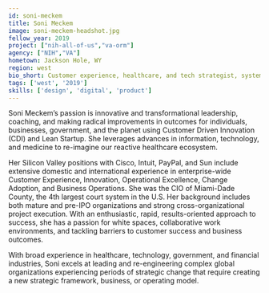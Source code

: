 ```yaml
---
id: soni-meckem
title: Soni Meckem
image: soni-meckem-headshot.jpg
fellow_year: 2019
project: ["nih-all-of-us","va-orm"]
agency: ["NIH","VA"]
hometown: Jackson Hole, WY
region: west
bio_short: Customer experience, healthcare, and tech strategist, systems thinker, connector. CIO. Mathematician. Statistician. Lifelong learner.
tags: ['west', '2019']
skills: ['design', 'digital', 'product']
---
```


Soni Meckem’s passion is innovative and transformational leadership, coaching, and making radical improvements in outcomes for individuals, businesses, government, and the planet using Customer Driven Innovation (CDI) and Lean Startup. She leverages advances in information, technology, and medicine to re-imagine our reactive healthcare ecosystem.

Her Silicon Valley positions with Cisco, Intuit, PayPal, and Sun include extensive domestic and international experience in enterprise-wide Customer Experience, Innovation, Operational Excellence, Change Adoption, and Business Operations. She was the CIO of Miami-Dade County, the 4th largest court system in the U.S. Her background includes both mature and pre-IPO organizations and strong cross-organizational project execution. With an enthusiastic, rapid, results-oriented approach to success, she has a passion for white spaces, collaborative work environments, and tackling barriers to customer success and business outcomes.

With broad experience in healthcare, technology, government, and financial industries, Soni excels at leading and re-engineering complex global organizations experiencing periods of strategic change that require creating a new strategic framework, business, or operating model.
